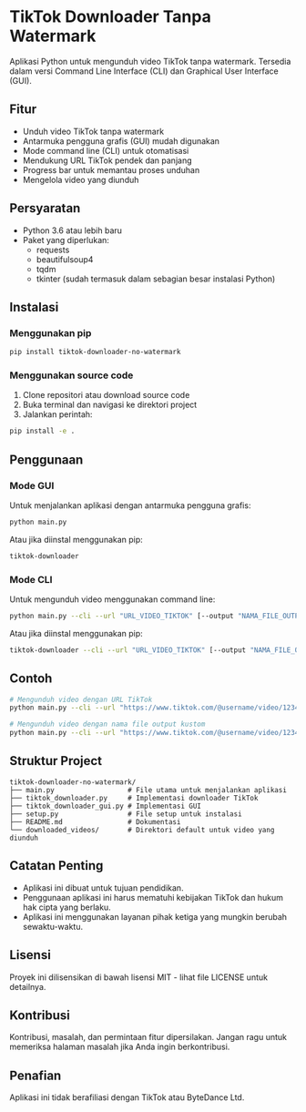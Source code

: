 # TikTok Downloader Tanpa Watermark

Aplikasi Python untuk mengunduh video TikTok tanpa watermark. Tersedia dalam versi Command Line Interface (CLI) dan Graphical User Interface (GUI).

## Fitur

- Unduh video TikTok tanpa watermark
- Antarmuka pengguna grafis (GUI) mudah digunakan
- Mode command line (CLI) untuk otomatisasi
- Mendukung URL TikTok pendek dan panjang
- Progress bar untuk memantau proses unduhan
- Mengelola video yang diunduh

## Persyaratan

- Python 3.6 atau lebih baru
- Paket yang diperlukan:
  - requests
  - beautifulsoup4
  - tqdm
  - tkinter (sudah termasuk dalam sebagian besar instalasi Python)

## Instalasi

### Menggunakan pip

```bash
pip install tiktok-downloader-no-watermark
```

### Menggunakan source code

1. Clone repositori atau download source code
2. Buka terminal dan navigasi ke direktori project
3. Jalankan perintah:

```bash
pip install -e .
```

## Penggunaan

### Mode GUI

Untuk menjalankan aplikasi dengan antarmuka pengguna grafis:

```bash
python main.py
```

Atau jika diinstal menggunakan pip:

```bash
tiktok-downloader
```

### Mode CLI

Untuk mengunduh video menggunakan command line:

```bash
python main.py --cli --url "URL_VIDEO_TIKTOK" [--output "NAMA_FILE_OUTPUT"]
```

Atau jika diinstal menggunakan pip:

```bash
tiktok-downloader --cli --url "URL_VIDEO_TIKTOK" [--output "NAMA_FILE_OUTPUT"]
```

## Contoh

```bash
# Mengunduh video dengan URL TikTok
python main.py --cli --url "https://www.tiktok.com/@username/video/1234567890123456789"

# Mengunduh video dengan nama file output kustom
python main.py --cli --url "https://www.tiktok.com/@username/video/1234567890123456789" --output "video_saya.mp4"
```

## Struktur Project

```
tiktok-downloader-no-watermark/
├── main.py                  # File utama untuk menjalankan aplikasi
├── tiktok_downloader.py     # Implementasi downloader TikTok
├── tiktok_downloader_gui.py # Implementasi GUI
├── setup.py                 # File setup untuk instalasi
├── README.md                # Dokumentasi
└── downloaded_videos/       # Direktori default untuk video yang diunduh
```

## Catatan Penting

- Aplikasi ini dibuat untuk tujuan pendidikan.
- Penggunaan aplikasi ini harus mematuhi kebijakan TikTok dan hukum hak cipta yang berlaku.
- Aplikasi ini menggunakan layanan pihak ketiga yang mungkin berubah sewaktu-waktu.

## Lisensi

Proyek ini dilisensikan di bawah lisensi MIT - lihat file LICENSE untuk detailnya.

## Kontribusi

Kontribusi, masalah, dan permintaan fitur dipersilakan. Jangan ragu untuk memeriksa halaman masalah jika Anda ingin berkontribusi.

## Penafian

Aplikasi ini tidak berafiliasi dengan TikTok atau ByteDance Ltd.
